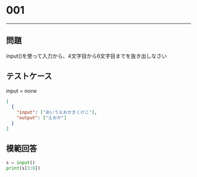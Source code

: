 # 001

---

## 問題

input()を使って入力から、4文字目から6文字目までを抜き出しなさい

## テストケース

input = none

```json
[
  {
    "input": ["あいうえおかきくけこ"],
    "output": ["えおか"]
  }
]
```

## 模範回答

```python
s = input()
print(s[3:6])
```
